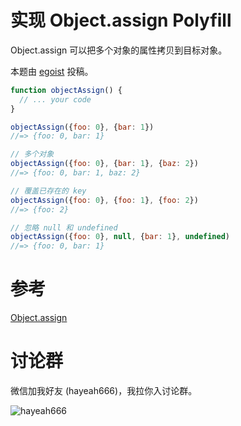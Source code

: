 # 实现 Object.assign Polyfill

Object.assign 可以把多个对象的属性拷贝到目标对象。

本题由 [egoist](http://github.com/egoist) 投稿。

```js
function objectAssign() {
  // ... your code
}

objectAssign({foo: 0}, {bar: 1})
//=> {foo: 0, bar: 1}

// 多个对象
objectAssign({foo: 0}, {bar: 1}, {baz: 2})
//=> {foo: 0, bar: 1, baz: 2}

// 覆盖已存在的 key
objectAssign({foo: 0}, {foo: 1}, {foo: 2})
//=> {foo: 2}

// 忽略 null 和 undefined
objectAssign({foo: 0}, null, {bar: 1}, undefined)
//=> {foo: 0, bar: 1}
```

# 参考

[Object.assign](https://developer.mozilla.org/zh-CN/docs/Web/JavaScript/Reference/Global_Objects/Object/assign)

# 讨论群

微信加我好友 (hayeah666)，我拉你入讨论群。

![hayeah666](../hayeah666.png)

